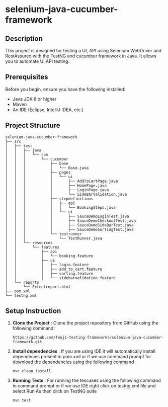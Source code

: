 # selenium-java-cucumber-framework

## Description

This project is designed for testing a UI, API using Selenium WebDriver and RestAssured with the TestNG and cucumber framework in Java. It allows you to automate UI,API testing.

## Prerequisites

Before you begin, ensure you have the following installed:

- Java JDK 8 or higher
- Maven
- An IDE (Eclipse, IntelliJ IDEA, etc.)

## Project Structure

```plaintext
selenium-java-cucumber-framework
├── src
│   ├── test
│   │   ├── java
│   │   │   └── com
│   │   │       └── cucumber
│   │   │           ├── base
│   │   │           │   └── Base.java
│   │   │           ├── pages
│   │   │           │   └── ui
│   │   │           │       ├── AddToCartPage.java
│   │   │           │       ├── HomePage.java
│   │   │           │       ├── LoginPage.java
│   │   │           │       └── SideBarValidation.java
│   │   │           ├── stepdefinitions
│   │   │           │   ├── api
│   │   │           │   │   └── BookingSteps.java
│   │   │           │   └── ui
│   │   │           │       ├── SauceDemoLoginTest.java
│   │   │           │       ├── SauceDemoCheckoutTest.java
│   │   │           │       ├── SauceDemoSideBarTest.java
│   │   │           │       ├── SauceDemoSortingTest.java
│   │   │           └── testrunner
│   │   │               └── TestRunner.java
│   │   └── resources
│   │       └── features
│   │           ├── api
│   │           │   └── booking.feature
│   │           ├── ui
│   │           │   ├── login.feature
│   │           │   ├── add_to_cart.feature
│   │           │   ├── sorting.feature
│   │           │   └── sidebarvalidation.feature
│   └── reports
│       └── Extentreport.html
├── pom.xml
└── testng.xml

```

## Setup Instruction

1. **Clone the Project** : Clone the project repository from GitHub using the following command:

    `https://github.com/feuji-testing-frameworks/selenium-java-cucumber-framework.git`

2. **Install dependencies** : If you are using IDE it will automatically install dependecies present in pom.xml or if we use command prompt for download the dependencies using the following command

    `mvn clean install`

3. **Running Tests** : For running the tescases using the following command in command prompt or if we use IDE right click on testng.xml file and select Run As then click on TestNG suite

   `mvn test`
